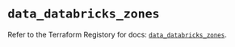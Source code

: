 # `data_databricks_zones`

Refer to the Terraform Registory for docs: [`data_databricks_zones`](https://registry.terraform.io/providers/databricks/databricks/1.31.1/docs/data-sources/zones).
